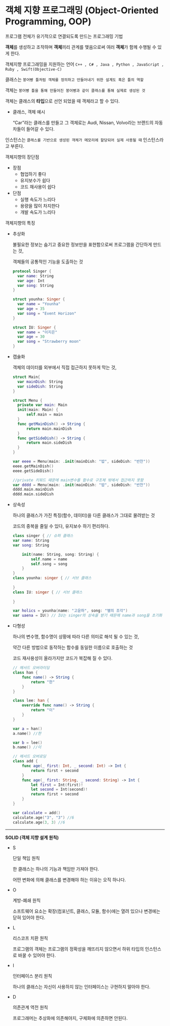 # 객체 지향 프로그래밍 (Object-Oriented Programming, OOP)

프로그램 전체가 유기적으로 연결되도록 만드는 프로그래밍 기법

**객체**를 생성하고 조작하며 **객체**끼리 관계를 맺음으로써 여러 **객체**가 함께 수행될 수 있게 한다.

객체지향 프로그래밍을 지원하는 언어 `C++ , C# , Java , Python , JavaScript , Ruby , Swift(Objective-C)`

클래스는 `붕어빵 틀처럼 객체를 정의하고 만들어내기 위한 설계도 혹은 틀의 역할`

객체는 `붕어빵 틀을 통해 만들어진 붕어빵과 같이 클래스를 통해 실제로 생성된 것`

객체는 클래스의 **타입**으로 선언 되었을 때 객체라고 할 수 있다.

- 클래스, 객체 예시

    “Car”라는 클래스를 만들고 그 객체로는 Audi, Nissan, Volvo라는 브랜드의 자동차들이 들어갈 수 있다.
    

인스턴스는 `클래스를 기반으로 생성된 객체가 메모리에 할당되어 실제 사용될 때` 인스턴스라고 부른다.

객체지향의 장단점

- 장점
    - 협업하기 좋다
    - 유지보수가 쉽다
    - 코드 재사용이 쉽다
- 단점
    - 실행 속도가 느리다
    - 용량을 많이 차지한다
    - 개발 속도가 느리다

객체지향의 특징

- 추상화
    
    불필요한 정보는 숨기고 중요한 정보만을 표현함으로써 프로그램을 간단하게 만드는 것,
    
    객체들의 공통적인 기능을 도출하는 것
    
    ```swift
  protocol Singer {
      var name: String
      var age: Int
      var song: String
  }

  struct younha: Singer {
      var name = "Younha"
      var age = 35
      var song = "Event Horizon"
  }

  struct IU: Singer {
      var name = "이지은"
      var age = 30
      var song = "Strawberry moon"
  }
    ```
- 캡슐화
    
    객체의 데이터를 외부에서 직접 접근하지 못하게 막는 것,
    
    ```swift
  struct Main{
      var mainDish: String
      var sideDish: String
  }

  struct Menu {
      private var main: Main
      init(main: Main) {
          self.main = main
      }
      func getMainDish() -> String {
          return main.mainDish
      }
      func getSideDish() -> String {
          return main.sideDish
      }
  }

  var eeee = Menu(main: .init(mainDish: "밥", sideDish: "반찬"))
  eeee.getMainDish()
  eeee.getSideDish()

  //private 키워드 때문에 main변수를 함수로 구조체 밖에서 접근하지 못함
  var dddd = Menu(main: .init(mainDish: "밥", sideDish: "반찬"))
  dddd.main.mainDish
  dddd.main.sideDish
    ```
- 상속성
    
    하나의 클래스가 가진 특징(함수, 데이터)을 다른 클래스가 그대로 물려받는 것
    
    코드의 중복을 줄일 수 있다, 유지보수 하기 편리하다.
    ```swift
    class singer { // 슈퍼 클래스
    var name: String
    var song: String
    
        init(name: String, song: String) {
            self.name = name
            self.song = song
        }
  }
  class younha: singer { // 서브 클래스
      
  }
  class IU: singer { // 서브 클래스
      
  }

  var holics = younha(name: "고윤하", song: "별의 조각")
  var uaena = IU() // IU는 singer의 상속을 받기 때문에 name과 song을 초기화 해주지 않으면 오류가 난다.
    ```
    
- 다형성
    
    하나의 변수명, 함수명이 상황에 따라 다른 의미로 해석 될 수 있는 것,
    
    약간 다른 방법으로 동작하는 함수를 동일한 이름으로 호출하는 것

    코드 재사용성이 올라가지만 코드가 복잡해 질 수 있다.
    ```swift
    // 메서드 오버라이딩
    class han {
        func name() -> String {
            return "한"
        }
    }

    class lee: han {
        override func name() -> String {
            return "이"
        }
    }

    var a = han()
    a.name() //한

    var b = lee()
    b.name() //이

    // 메서드 오버로딩
    class add {
        func age(_ first: Int, _ second: Int) -> Int {
            return first + second
        }
        func age(_ first: String, _ second: String) -> Int {
            let first = Int(first)!
            let second = Int(second)!
            return first + second
        }
    }

    var calculate = add()
    calculate.age("3", "3") //6
    calculate.age(3, 3) //6
    ```
---
**SOLID (객체 지향 설계 원칙)**

- S
    
    단일 책임 원칙
    
    한 클래스는 하나의 기능과 책임만 가져야 한다.
    
    어떤 변화에 의해 클래스를 변경해야 하는 이유는 오직 하나다.
    
- O
    
    계방-폐쇄 원칙
    
    소프트웨어 요소는 확장(컴포넌트, 클래스, 모듈, 함수)에는 열려 있으나 변경에는 닫혀 있어야 한다.
    
- L
    
    리스코프 치환 원칙
    
    프로그램의 객체는 프로그램의 정확성을 깨뜨리지 않으면서 하위 타입의 인스턴스로 바꿀 수 있어야 한다.
    
- I
    
    인터페이스 분리 원칙
    
    하나의 클래스는 자신이 사용하지 않는 인터페이스는 구현하지 말아야 한다.
    
- D
    
    의존관계 역전 원칙
    
    프로그래머는 추상화에 의존해야지, 구체화에 의존하면 안된다.